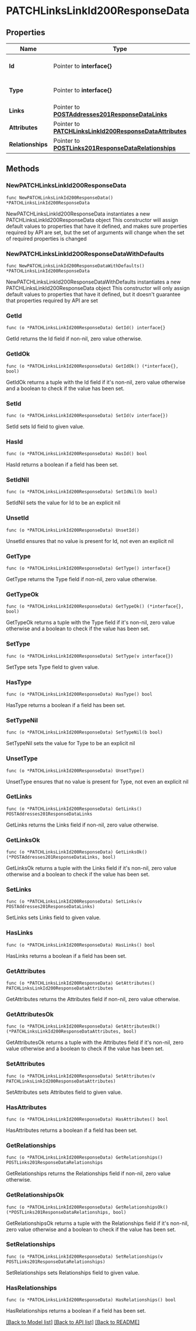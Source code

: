 # PATCHLinksLinkId200ResponseData

## Properties

Name | Type | Description | Notes
------------ | ------------- | ------------- | -------------
**Id** | Pointer to **interface{}** | The resource&#39;s id | [optional] 
**Type** | Pointer to **interface{}** | The resource&#39;s type | [optional] 
**Links** | Pointer to [**POSTAddresses201ResponseDataLinks**](POSTAddresses201ResponseDataLinks.md) |  | [optional] 
**Attributes** | Pointer to [**PATCHLinksLinkId200ResponseDataAttributes**](PATCHLinksLinkId200ResponseDataAttributes.md) |  | [optional] 
**Relationships** | Pointer to [**POSTLinks201ResponseDataRelationships**](POSTLinks201ResponseDataRelationships.md) |  | [optional] 

## Methods

### NewPATCHLinksLinkId200ResponseData

`func NewPATCHLinksLinkId200ResponseData() *PATCHLinksLinkId200ResponseData`

NewPATCHLinksLinkId200ResponseData instantiates a new PATCHLinksLinkId200ResponseData object
This constructor will assign default values to properties that have it defined,
and makes sure properties required by API are set, but the set of arguments
will change when the set of required properties is changed

### NewPATCHLinksLinkId200ResponseDataWithDefaults

`func NewPATCHLinksLinkId200ResponseDataWithDefaults() *PATCHLinksLinkId200ResponseData`

NewPATCHLinksLinkId200ResponseDataWithDefaults instantiates a new PATCHLinksLinkId200ResponseData object
This constructor will only assign default values to properties that have it defined,
but it doesn't guarantee that properties required by API are set

### GetId

`func (o *PATCHLinksLinkId200ResponseData) GetId() interface{}`

GetId returns the Id field if non-nil, zero value otherwise.

### GetIdOk

`func (o *PATCHLinksLinkId200ResponseData) GetIdOk() (*interface{}, bool)`

GetIdOk returns a tuple with the Id field if it's non-nil, zero value otherwise
and a boolean to check if the value has been set.

### SetId

`func (o *PATCHLinksLinkId200ResponseData) SetId(v interface{})`

SetId sets Id field to given value.

### HasId

`func (o *PATCHLinksLinkId200ResponseData) HasId() bool`

HasId returns a boolean if a field has been set.

### SetIdNil

`func (o *PATCHLinksLinkId200ResponseData) SetIdNil(b bool)`

 SetIdNil sets the value for Id to be an explicit nil

### UnsetId
`func (o *PATCHLinksLinkId200ResponseData) UnsetId()`

UnsetId ensures that no value is present for Id, not even an explicit nil
### GetType

`func (o *PATCHLinksLinkId200ResponseData) GetType() interface{}`

GetType returns the Type field if non-nil, zero value otherwise.

### GetTypeOk

`func (o *PATCHLinksLinkId200ResponseData) GetTypeOk() (*interface{}, bool)`

GetTypeOk returns a tuple with the Type field if it's non-nil, zero value otherwise
and a boolean to check if the value has been set.

### SetType

`func (o *PATCHLinksLinkId200ResponseData) SetType(v interface{})`

SetType sets Type field to given value.

### HasType

`func (o *PATCHLinksLinkId200ResponseData) HasType() bool`

HasType returns a boolean if a field has been set.

### SetTypeNil

`func (o *PATCHLinksLinkId200ResponseData) SetTypeNil(b bool)`

 SetTypeNil sets the value for Type to be an explicit nil

### UnsetType
`func (o *PATCHLinksLinkId200ResponseData) UnsetType()`

UnsetType ensures that no value is present for Type, not even an explicit nil
### GetLinks

`func (o *PATCHLinksLinkId200ResponseData) GetLinks() POSTAddresses201ResponseDataLinks`

GetLinks returns the Links field if non-nil, zero value otherwise.

### GetLinksOk

`func (o *PATCHLinksLinkId200ResponseData) GetLinksOk() (*POSTAddresses201ResponseDataLinks, bool)`

GetLinksOk returns a tuple with the Links field if it's non-nil, zero value otherwise
and a boolean to check if the value has been set.

### SetLinks

`func (o *PATCHLinksLinkId200ResponseData) SetLinks(v POSTAddresses201ResponseDataLinks)`

SetLinks sets Links field to given value.

### HasLinks

`func (o *PATCHLinksLinkId200ResponseData) HasLinks() bool`

HasLinks returns a boolean if a field has been set.

### GetAttributes

`func (o *PATCHLinksLinkId200ResponseData) GetAttributes() PATCHLinksLinkId200ResponseDataAttributes`

GetAttributes returns the Attributes field if non-nil, zero value otherwise.

### GetAttributesOk

`func (o *PATCHLinksLinkId200ResponseData) GetAttributesOk() (*PATCHLinksLinkId200ResponseDataAttributes, bool)`

GetAttributesOk returns a tuple with the Attributes field if it's non-nil, zero value otherwise
and a boolean to check if the value has been set.

### SetAttributes

`func (o *PATCHLinksLinkId200ResponseData) SetAttributes(v PATCHLinksLinkId200ResponseDataAttributes)`

SetAttributes sets Attributes field to given value.

### HasAttributes

`func (o *PATCHLinksLinkId200ResponseData) HasAttributes() bool`

HasAttributes returns a boolean if a field has been set.

### GetRelationships

`func (o *PATCHLinksLinkId200ResponseData) GetRelationships() POSTLinks201ResponseDataRelationships`

GetRelationships returns the Relationships field if non-nil, zero value otherwise.

### GetRelationshipsOk

`func (o *PATCHLinksLinkId200ResponseData) GetRelationshipsOk() (*POSTLinks201ResponseDataRelationships, bool)`

GetRelationshipsOk returns a tuple with the Relationships field if it's non-nil, zero value otherwise
and a boolean to check if the value has been set.

### SetRelationships

`func (o *PATCHLinksLinkId200ResponseData) SetRelationships(v POSTLinks201ResponseDataRelationships)`

SetRelationships sets Relationships field to given value.

### HasRelationships

`func (o *PATCHLinksLinkId200ResponseData) HasRelationships() bool`

HasRelationships returns a boolean if a field has been set.


[[Back to Model list]](../README.md#documentation-for-models) [[Back to API list]](../README.md#documentation-for-api-endpoints) [[Back to README]](../README.md)


